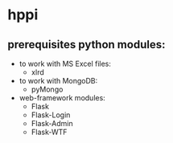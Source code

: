 hppi
====

prerequisites python modules:
-----------------------------

* to work with MS Excel files:
  * xlrd
* to work with MongoDB:
  * pyMongo
* web-framework modules:
  * Flask
  * Flask-Login
  * Flask-Admin
  * Flask-WTF



